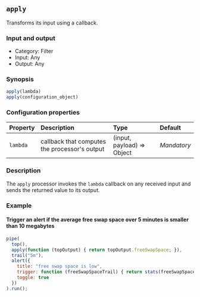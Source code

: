 ## `apply`

Transforms its input using a callback.

### Input and output

* Category: Filter
* Input: Any
* Output: Any

### Synopsis

```js
apply(lambda)
apply(configuration_object)
```

### Configuration properties

| Property | Description | Type | Default |
| :--- | :--- | :--- | :--- |
| `lambda` | callback that computes the processor's output | (input, payload) => Object | *Mandatory* | 

### Description

The `apply` processor invokes the `lambda` callback on any received input and sends the returned value to its output.

### Example

#### Trigger an alert if the average free swap space over 5 minutes is smaller than 10 megabytes

```js
pipe(
  top(),
  apply(function (topOutput) { return topOutput.freeSwapSpace; }),
  trail("5m"),
  alert({
  	title: "free swap space is low",
  	trigger: function (freeSwapSpaceTrail) { return stats(freeSwapSpaceTrail).mean < 1e7; },
  	toggle: true
  })
).run();
```